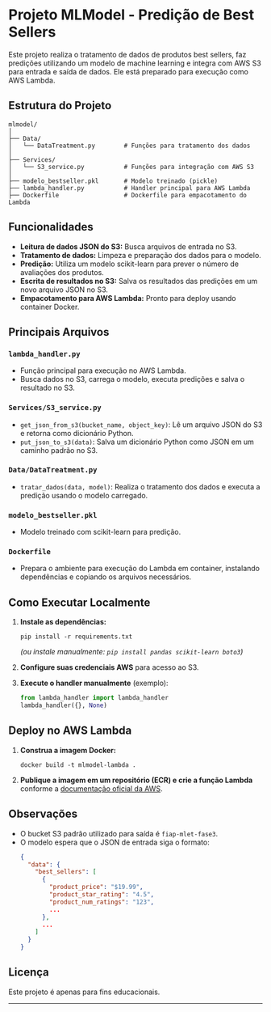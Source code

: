 # Projeto MLModel - Predição de Best Sellers

Este projeto realiza o tratamento de dados de produtos best sellers, faz predições utilizando um modelo de machine learning e integra com AWS S3 para entrada e saída de dados. Ele está preparado para execução como AWS Lambda.

## Estrutura do Projeto

```
mlmodel/
│
├── Data/
│   └── DataTreatment.py        # Funções para tratamento dos dados
│
├── Services/
│   └── S3_service.py           # Funções para integração com AWS S3
│
├── modelo_bestseller.pkl       # Modelo treinado (pickle)
├── lambda_handler.py           # Handler principal para AWS Lambda
├── Dockerfile                  # Dockerfile para empacotamento do Lambda
```

## Funcionalidades

- **Leitura de dados JSON do S3:** Busca arquivos de entrada no S3.
- **Tratamento de dados:** Limpeza e preparação dos dados para o modelo.
- **Predição:** Utiliza um modelo scikit-learn para prever o número de avaliações dos produtos.
- **Escrita de resultados no S3:** Salva os resultados das predições em um novo arquivo JSON no S3.
- **Empacotamento para AWS Lambda:** Pronto para deploy usando container Docker.

## Principais Arquivos

### `lambda_handler.py`

- Função principal para execução no AWS Lambda.
- Busca dados no S3, carrega o modelo, executa predições e salva o resultado no S3.

### `Services/S3_service.py`

- `get_json_from_s3(bucket_name, object_key)`: Lê um arquivo JSON do S3 e retorna como dicionário Python.
- `put_json_to_s3(data)`: Salva um dicionário Python como JSON em um caminho padrão no S3.

### `Data/DataTreatment.py`

- `tratar_dados(data, model)`: Realiza o tratamento dos dados e executa a predição usando o modelo carregado.

### `modelo_bestseller.pkl`

- Modelo treinado com scikit-learn para predição.

### `Dockerfile`

- Prepara o ambiente para execução do Lambda em container, instalando dependências e copiando os arquivos necessários.

## Como Executar Localmente

1. **Instale as dependências:**
   ```
   pip install -r requirements.txt
   ```
   *(ou instale manualmente: `pip install pandas scikit-learn boto3`)*

2. **Configure suas credenciais AWS** para acesso ao S3.

3. **Execute o handler manualmente** (exemplo):
   ```python
   from lambda_handler import lambda_handler
   lambda_handler({}, None)
   ```

## Deploy no AWS Lambda

1. **Construa a imagem Docker:**
   ```
   docker build -t mlmodel-lambda .
   ```

2. **Publique a imagem em um repositório (ECR) e crie a função Lambda** conforme a [documentação oficial da AWS](https://docs.aws.amazon.com/lambda/latest/dg/images-create.html).

## Observações

- O bucket S3 padrão utilizado para saída é `fiap-mlet-fase3`.
- O modelo espera que o JSON de entrada siga o formato:
  ```json
  {
    "data": {
      "best_sellers": [
        {
          "product_price": "$19.99",
          "product_star_rating": "4.5",
          "product_num_ratings": "123",
          ...
        },
        ...
      ]
    }
  }
  ```

## Licença

Este projeto é apenas para fins educacionais.

---